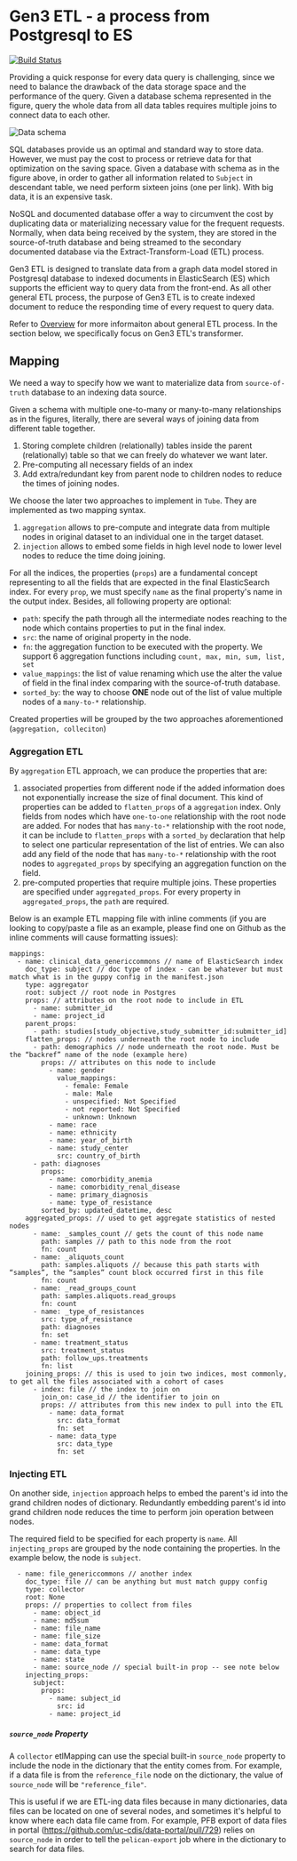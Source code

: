 # Gen3 ETL - a process from Postgresql to ES

[![Build Status](https://travis-ci.com/uc-cdis/tube.svg?branch=feat/test-travis)](https://travis-ci.com/uc-cdis/tube)

Providing a quick response for every data query is challenging, since we need to balance the drawback of the data storage space and the performance of the query. Given a database schema represented in the figure, query the whole data from all data tables requires multiple joins to connect data to each other.

![Data schema](docs/dictionary.png "Schema")

SQL databases provide us an optimal and standard way to store data. However, we must pay the cost to process or retrieve data for that optimization on the saving space. Given a database with schema as in the figure above, in order to gather all information related to `Subject` in descendant table, we need perform sixteen joins (one per link). With big data, it is an expensive task.

NoSQL and documented database offer a way to circumvent the cost by duplicating data or materializing necessary value for the frequent requests. Normally, when data being received by the system, they are stored in the source-of-truth database and being streamed to the secondary documented database via the Extract-Transform-Load (ETL) process.  

Gen3 ETL is designed to translate data from a graph data model stored in Postgresql database to indexed documents in ElasticSearch (ES) which supports the efficient way to query data from the front-end. As all other general ETL process, the purpose of Gen3 ETL is to create indexed document to reduce the responding time of every request to query data.

Refer to [Overview](docs/OVERVIEW.md) for more informaiton about general ETL process. In the section below, we specifically focus on Gen3 ETL's transformer.

## Mapping
We need a way to specify how we want to materialize data from `source-of-truth` database to an indexing data source.

Given a schema with multiple one-to-many or many-to-many relationships as in the figures, literally, there are several ways of joining data from different table together.
1. Storing complete children (relationally) tables inside the parent (relationally) table so that we can freely do whatever we want later.
2. Pre-computing all necessary fields of an index
3. Add extra/redundant key from parent node to children nodes to reduce the times of joining nodes.

We choose the later two approaches to implement in `Tube`. They are implemented as two mapping syntax.
 1. `aggregation` allows to pre-compute and integrate data from multiple nodes in original dataset to an individual one in the target dataset.
 2. `injection` allows to embed some fields in high level node to lower level nodes to reduce the time doing joining.

For all the indices, the properties (`props`) are a fundamental concept representing to all the fields that are expected in the final ElasticSearch index. For every `prop`, we must specify `name` as the final property's name in the output index. Besides, all following property are optional:
- `path`: specify the path through all the intermediate nodes reaching to the node which contains properties to put in the final index.
- `src`: the name of original property in the node.
- `fn`: the aggregation function to be executed with the property. We support 6 aggregation functions including `count, max, min, sum, list, set`
- `value_mappings`: the list of value renaming which use the alter the value of field in the final index comparing with the source-of-truth database.
- `sorted_by`: the way to choose **ONE** node out of the list of value multiple nodes of a `many-to-*` relationship.

Created properties will be grouped by the two approaches aforementioned (`aggregation, colleciton`)

### Aggregation ETL
By `aggregation` ETL approach, we can produce the properties that are:
1. associated properties from different node if the added information does not exponentially increase the size of final document. This kind of properties can be added to `flatten_props` of a `aggregation` index. Only fields from nodes which have `one-to-one` relationship with the root node are added. For nodes that has `many-to-*` relationship with the root node, it can be include to `flatten_props` with a `sorted_by` declaration that help to select one particular representation of the list of entries. We can also add any field of the node that has `many-to-*` relationship with the root nodes to `aggregated_props` by specifying an aggregation function on the field.
2. pre-computed properties that require multiple joins. These properties are specified under `aggregated_props`. For every property in `aggregated_props`, the `path` are required.


Below is an example ETL mapping file with inline comments (if you are looking to copy/paste a file as an example, please find one on Github as the inline comments will cause formatting issues):

```
mappings:
  - name: clinical_data_genericcommons // name of ElasticSearch index
    doc_type: subject // doc type of index - can be whatever but must match what is in the guppy config in the manifest.json
    type: aggregator
    root: subject // root node in Postgres
    props: // attributes on the root node to include in ETL
      - name: submitter_id
      - name: project_id
    parent_props:
      - path: studies[study_objective,study_submitter_id:submitter_id]
    flatten_props: // nodes underneath the root node to include
      - path: demographics // node underneath the root node. Must be the “backref” name of the node (example here)
        props: // attributes on this node to include
          - name: gender
            value_mappings:
              - female: Female
              - male: Male
              - unspecified: Not Specified
              - not reported: Not Specified
              - unknown: Unknown
          - name: race
          - name: ethnicity
          - name: year_of_birth
          - name: study_center
            src: country_of_birth
      - path: diagnoses
        props:
          - name: comorbidity_anemia
          - name: comorbidity_renal_disease
          - name: primary_diagnosis
          - name: type_of_resistance
        sorted_by: updated_datetime, desc
    aggregated_props: // used to get aggregate statistics of nested nodes
      - name: _samples_count // gets the count of this node name
        path: samples // path to this node from the root
        fn: count
      - name: _aliquots_count
        path: samples.aliquots // because this path starts with “samples”, the “samples” count block occurred first in this file
        fn: count
      - name: _read_groups_count
        path: samples.aliquots.read_groups
        fn: count
      - name: _type_of_resistances
        src: type_of_resistance
        path: diagnoses
        fn: set
      - name: treatment_status
        src: treatment_status
        path: follow_ups.treatments
        fn: list
    joining_props: // this is used to join two indices, most commonly, to get all the files associated with a cohort of cases
      - index: file // the index to join on
        join_on: case_id // the identifier to join on
        props: // attributes from this new index to pull into the ETL
          - name: data_format
            src: data_format
            fn: set
          - name: data_type
            src: data_type
            fn: set
```

### Injecting ETL
On another side, `injection` approach helps to embed the parent's id into the grand children nodes of dictionary. Redundantly embedding parent's id into grand children node reduces the time to perform join operation between nodes.

The required field to be specified for each property is `name`. All `injecting_props` are grouped by the node containing the properties. In the example below, the node is `subject`.
```
  - name: file_genericcommons // another index
    doc_type: file // can be anything but must match guppy config
    type: collector
    root: None
    props: // properties to collect from files
      - name: object_id
      - name: md5sum
      - name: file_name
      - name: file_size
      - name: data_format
      - name: data_type
      - name: state
      - name: source_node // special built-in prop -- see note below
    injecting_props:
      subject:
        props:
          - name: subject_id
            src: id
          - name: project_id
```
##### `source_node` Property
A `collector` etlMapping can use the special built-in `source_node` property to include the node in the dictionary that the entity comes from. For example, if a data file is from the `reference_file` node on the dictionary, the value of `source_node` will be `"reference_file"`.

This is useful if we are ETL-ing data files because in many dictionaries, data files can be located on one of several nodes, and sometimes it's helpful to know where each data file came from. For example, PFB export of data files in portal (https://github.com/uc-cdis/data-portal/pull/729) relies on `source_node` in order to tell the `pelican-export` job where in the dictionary to search for data files.
